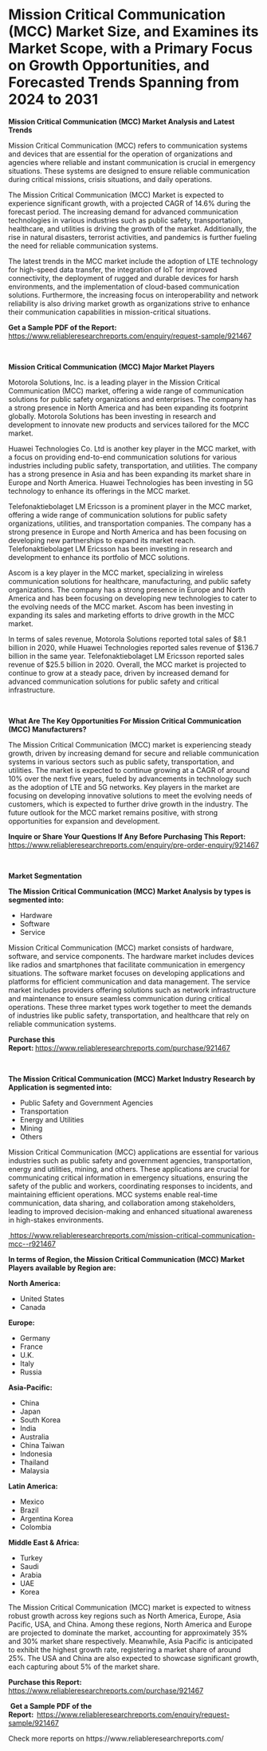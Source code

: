 <p><h1>Mission Critical Communication (MCC) Market Size, and Examines its Market Scope, with a Primary Focus on Growth Opportunities, and Forecasted Trends Spanning from 2024 to 2031</h1></p><p><strong>Mission Critical Communication (MCC) Market Analysis and Latest Trends</strong></p>
<p><p>Mission Critical Communication (MCC) refers to communication systems and devices that are essential for the operation of organizations and agencies where reliable and instant communication is crucial in emergency situations. These systems are designed to ensure reliable communication during critical missions, crisis situations, and daily operations.</p><p>The Mission Critical Communication (MCC) Market is expected to experience significant growth, with a projected CAGR of 14.6% during the forecast period. The increasing demand for advanced communication technologies in various industries such as public safety, transportation, healthcare, and utilities is driving the growth of the market. Additionally, the rise in natural disasters, terrorist activities, and pandemics is further fueling the need for reliable communication systems.</p><p>The latest trends in the MCC market include the adoption of LTE technology for high-speed data transfer, the integration of IoT for improved connectivity, the deployment of rugged and durable devices for harsh environments, and the implementation of cloud-based communication solutions. Furthermore, the increasing focus on interoperability and network reliability is also driving market growth as organizations strive to enhance their communication capabilities in mission-critical situations.</p></p>
<p><strong>Get a Sample PDF of the Report:&nbsp;</strong> <a href="https://www.reliableresearchreports.com/enquiry/request-sample/921467">https://www.reliableresearchreports.com/enquiry/request-sample/921467</a></p>
<p>&nbsp;</p>
<p><strong>Mission Critical Communication (MCC) Major Market Players</strong></p>
<p><p>Motorola Solutions, Inc. is a leading player in the Mission Critical Communication (MCC) market, offering a wide range of communication solutions for public safety organizations and enterprises. The company has a strong presence in North America and has been expanding its footprint globally. Motorola Solutions has been investing in research and development to innovate new products and services tailored for the MCC market.</p><p>Huawei Technologies Co. Ltd is another key player in the MCC market, with a focus on providing end-to-end communication solutions for various industries including public safety, transportation, and utilities. The company has a strong presence in Asia and has been expanding its market share in Europe and North America. Huawei Technologies has been investing in 5G technology to enhance its offerings in the MCC market.</p><p>Telefonaktiebolaget LM Ericsson is a prominent player in the MCC market, offering a wide range of communication solutions for public safety organizations, utilities, and transportation companies. The company has a strong presence in Europe and North America and has been focusing on developing new partnerships to expand its market reach. Telefonaktiebolaget LM Ericsson has been investing in research and development to enhance its portfolio of MCC solutions.</p><p>Ascom is a key player in the MCC market, specializing in wireless communication solutions for healthcare, manufacturing, and public safety organizations. The company has a strong presence in Europe and North America and has been focusing on developing new technologies to cater to the evolving needs of the MCC market. Ascom has been investing in expanding its sales and marketing efforts to drive growth in the MCC market.</p><p>In terms of sales revenue, Motorola Solutions reported total sales of $8.1 billion in 2020, while Huawei Technologies reported sales revenue of $136.7 billion in the same year. Telefonaktiebolaget LM Ericsson reported sales revenue of $25.5 billion in 2020. Overall, the MCC market is projected to continue to grow at a steady pace, driven by increased demand for advanced communication solutions for public safety and critical infrastructure.</p></p>
<p>&nbsp;</p>
<p><strong>What Are The Key Opportunities For Mission Critical Communication (MCC) Manufacturers?</strong></p>
<p><p>The Mission Critical Communication (MCC) market is experiencing steady growth, driven by increasing demand for secure and reliable communication systems in various sectors such as public safety, transportation, and utilities. The market is expected to continue growing at a CAGR of around 10% over the next five years, fueled by advancements in technology such as the adoption of LTE and 5G networks. Key players in the market are focusing on developing innovative solutions to meet the evolving needs of customers, which is expected to further drive growth in the industry. The future outlook for the MCC market remains positive, with strong opportunities for expansion and development.</p></p>
<p><strong>Inquire or Share Your Questions If Any Before Purchasing This Report:</strong> <a href="https://www.reliableresearchreports.com/enquiry/pre-order-enquiry/921467">https://www.reliableresearchreports.com/enquiry/pre-order-enquiry/921467</a></p>
<p>&nbsp;</p>
<p><strong>Market Segmentation</strong></p>
<p><strong>The Mission Critical Communication (MCC) Market Analysis by types is segmented into:</strong></p>
<p><ul><li>Hardware</li><li>Software</li><li>Service</li></ul></p>
<p><p>Mission Critical Communication (MCC) market consists of hardware, software, and service components. The hardware market includes devices like radios and smartphones that facilitate communication in emergency situations. The software market focuses on developing applications and platforms for efficient communication and data management. The service market includes providers offering solutions such as network infrastructure and maintenance to ensure seamless communication during critical operations. These three market types work together to meet the demands of industries like public safety, transportation, and healthcare that rely on reliable communication systems.</p></p>
<p><strong>Purchase this Report:&nbsp;</strong><a href="https://www.reliableresearchreports.com/purchase/921467">https://www.reliableresearchreports.com/purchase/921467</a></p>
<p>&nbsp;</p>
<p><strong>The Mission Critical Communication (MCC) Market Industry Research by Application is segmented into:</strong></p>
<p><ul><li>Public Safety and Government Agencies</li><li>Transportation</li><li>Energy and Utilities</li><li>Mining</li><li>Others</li></ul></p>
<p><p>Mission Critical Communication (MCC) applications are essential for various industries such as public safety and government agencies, transportation, energy and utilities, mining, and others. These applications are crucial for communicating critical information in emergency situations, ensuring the safety of the public and workers, coordinating responses to incidents, and maintaining efficient operations. MCC systems enable real-time communication, data sharing, and collaboration among stakeholders, leading to improved decision-making and enhanced situational awareness in high-stakes environments.</p></p>
<p><a href="https://www.reliableresearchreports.com/mission-critical-communication-mcc--r921467">&nbsp;https://www.reliableresearchreports.com/mission-critical-communication-mcc--r921467</a></p>
<p><strong>In terms of Region, the Mission Critical Communication (MCC) Market Players available by Region are:</strong></p>
<p>
    <p> <strong> North America: </strong>
        <ul>
            <li>United States</li>
            <li>Canada</li>
        </ul>
        </p> 
    <p> <strong> Europe: </strong>
        <ul>
            <li>Germany</li>
            <li>France</li>
            <li>U.K.</li>
            <li>Italy</li>
            <li>Russia</li>
        </ul>
        </p> 
    <p> <strong> Asia-Pacific: </strong>
        <ul>
            <li>China</li>
            <li>Japan</li>
            <li>South Korea</li>
            <li>India</li>
            <li>Australia</li>
            <li>China Taiwan</li>
            <li>Indonesia</li>
            <li>Thailand</li>
            <li>Malaysia</li>
        </ul>
        </p> 
    <p> <strong> Latin America: </strong>
        <ul>
            <li>Mexico</li>
            <li>Brazil</li>
            <li>Argentina Korea</li>
            <li>Colombia</li>
        </ul>
        </p> 
    <p> <strong> Middle East & Africa: </strong>
        <ul>
            <li>Turkey</li>
            <li>Saudi</li>
            <li>Arabia</li>
            <li>UAE</li>
            <li>Korea</li>
        </ul>
    </p>
    </p>
<p><p>The Mission Critical Communication (MCC) market is expected to witness robust growth across key regions such as North America, Europe, Asia Pacific, USA, and China. Among these regions, North America and Europe are projected to dominate the market, accounting for approximately 35% and 30% market share respectively. Meanwhile, Asia Pacific is anticipated to exhibit the highest growth rate, registering a market share of around 25%. The USA and China are also expected to showcase significant growth, each capturing about 5% of the market share.</p></p>
<p><strong>Purchase this Report: </strong><a href="https://www.reliableresearchreports.com/purchase/921467">https://www.reliableresearchreports.com/purchase/921467</a></p>
<p>&nbsp;<strong>Get a Sample PDF of the Report:&nbsp;&nbsp;</strong><a href="https://www.reliableresearchreports.com/enquiry/request-sample/921467">https://www.reliableresearchreports.com/enquiry/request-sample/921467</a></p>
<p><strong></strong></p>
<p>Check more reports on https://www.reliableresearchreports.com/</p>